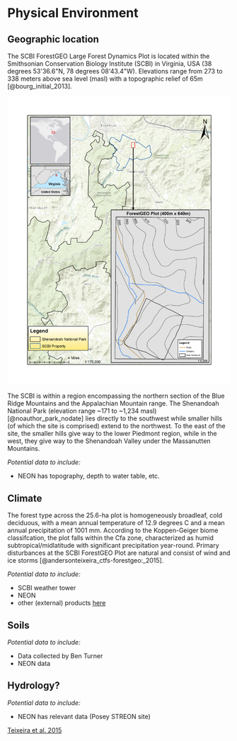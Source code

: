 # Physical Environment

## Geographic location
The SCBI ForestGEO Large Forest Dynamics Plot is located within the Smithsonian Conservation Biology Institute (SCBI) in Virginia, USA (38 degrees 53'36.6"N, 78 degrees 08'43.4"W). Elevations range from 273 to 338 meters above sea level (masl) with a topographic relief of 65m [@bourg_initial_2013]. 

![text](maps_figures_tables/ch_2_maps/plot_location.jpg)

The SCBI is within a region encompassing the northern section of the Blue Ridge Mountains and the Appalachian Mountain range. The Shenandoah National Park (elevation range ~171 to ~1,234 masl) [@noauthor_park_nodate] lies directly to the southwest while smaller hills (of which the site is comprised) extend to the northwest. To the east of the site, the smaller hills give way to the lower Piedmont region, while in the west, they give way to the Shenandoah Valley under the Massanutten Mountains.

*Potential data to include:*
- NEON has topography, depth to water table, etc.

## Climate
The forest type across the 25.6-ha plot is homogeneously broadleaf, cold deciduous, with a mean annual temperature of 12.9 degrees C and a mean annual precipitation of 1001 mm. According to the Koppen-Geiger biome classifcation, the plot falls within the Cfa zone, characterized as humid subtropical/midlatitude with significant precipitation year-round. Primary disturbances at the SCBI ForestGEO Plot are natural and consist of wind and ice storms [@andersonteixeira_ctfs-forestgeo:_2015].

*Potential data to include:*
- SCBI weather tower
- NEON
- other (external) products [here](https://github.com/forestgeo/Climate/tree/master/Met_Station_Data/SCBI)

## Soils
*Potential data to include:*
- Data collected by Ben Turner
- NEON data

## Hydrology?
*Potential data to include:*
- NEON has relevant data (Posey STREON site)

[Teixeira et al. 2015](https://onlinelibrary.wiley.com/doi/epdf/10.1111/gcb.12712)
